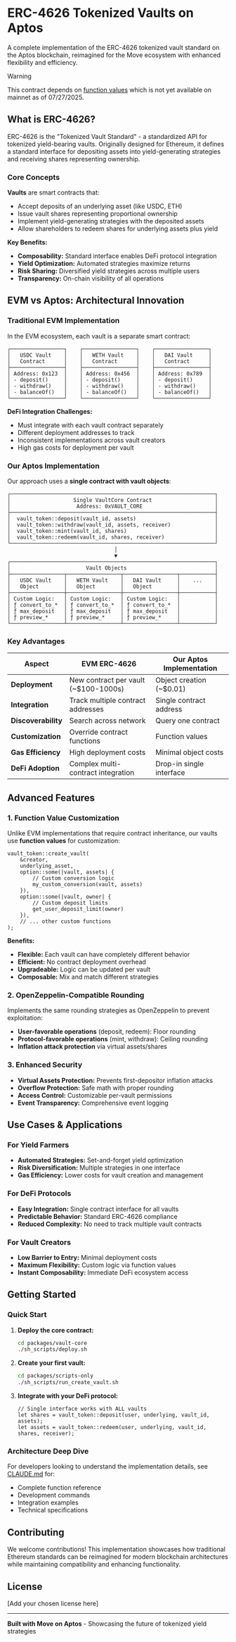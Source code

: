 # ERC-4626 Tokenized Vaults on Aptos

A complete implementation of the ERC-4626 tokenized vault standard on the Aptos blockchain, reimagined for the Move ecosystem with enhanced flexibility and efficiency.

> [!WARNING]
> This contract depends on [function values](https://aptos.dev/build/smart-contracts/book/functions#function-values) which is not yet available on mainnet as of 07/27/2025.

## What is ERC-4626?

ERC-4626 is the "Tokenized Vault Standard" - a standardized API for tokenized yield-bearing vaults. Originally designed for Ethereum, it defines a standard interface for depositing assets into yield-generating strategies and receiving shares representing ownership.

### Core Concepts

**Vaults** are smart contracts that:

- Accept deposits of an underlying asset (like USDC, ETH)
- Issue vault shares representing proportional ownership
- Implement yield-generating strategies with the deposited assets
- Allow shareholders to redeem shares for underlying assets plus yield

**Key Benefits:**

- **Composability:** Standard interface enables DeFi protocol integration
- **Yield Optimization:** Automated strategies maximize returns
- **Risk Sharing:** Diversified yield strategies across multiple users
- **Transparency:** On-chain visibility of all operations

## EVM vs Aptos: Architectural Innovation

### Traditional EVM Implementation

In the EVM ecosystem, each vault is a separate smart contract:

```
┌─────────────────┐    ┌─────────────────┐    ┌─────────────────┐
│   USDC Vault    │    │   WETH Vault    │    │   DAI Vault     │
│   Contract      │    │   Contract      │    │   Contract      │
├─────────────────┤    ├─────────────────┤    ├─────────────────┤
│ Address: 0x123  │    │ Address: 0x456  │    │ Address: 0x789  │
│ - deposit()     │    │ - deposit()     │    │ - deposit()     │
│ - withdraw()    │    │ - withdraw()    │    │ - withdraw()    │
│ - balanceOf()   │    │ - balanceOf()   │    │ - balanceOf()   │
└─────────────────┘    └─────────────────┘    └─────────────────┘
```

**DeFi Integration Challenges:**

- Must integrate with each vault contract separately
- Different deployment addresses to track
- Inconsistent implementations across vault creators
- High gas costs for deployment per vault

### Our Aptos Implementation

Our approach uses a **single contract with vault objects**:

```
┌─────────────────────────────────────────────────────────────────┐
│                    Single VaultCore Contract                    │
│                     Address: 0xVAULT_CORE                       │
├─────────────────────────────────────────────────────────────────┤
│  vault_token::deposit(vault_id, assets)                         │
│  vault_token::withdraw(vault_id, assets, receiver)              │
│  vault_token::mint(vault_id, shares)                            │
│  vault_token::redeem(vault_id, shares, receiver)                │
└─────────────────────────────────────────────────────────────────┘
                                  │
                                  ▼
┌─────────────────────────────────────────────────────────────────┐
│                        Vault Objects                            │
├─────────────────┬─────────────────┬─────────────────┬───────────┤
│   USDC Vault    │   WETH Vault    │   DAI Vault     │    ...    │
│   Object        │   Object        │   Object        │           │
├─────────────────┼─────────────────┼─────────────────┼───────────┤
│ Custom Logic:   │ Custom Logic:   │ Custom Logic:   │           │
│ ƒ convert_to_*  │ ƒ convert_to_*  │ ƒ convert_to_*  │           │
│ ƒ max_deposit   │ ƒ max_deposit   │ ƒ max_deposit   │           │
│ ƒ preview_*     │ ƒ preview_*     │ ƒ preview_*     │           │
└─────────────────┴─────────────────┴─────────────────┴───────────┘
```

### Key Advantages

| Aspect              | EVM ERC-4626                         | Our Aptos Implementation |
| ------------------- | ------------------------------------ | ------------------------ |
| **Deployment**      | New contract per vault (~$100-1000s) | Object creation (~$0.01) |
| **Integration**     | Track multiple contract addresses    | Single contract address  |
| **Discoverability** | Search across network                | Query one contract       |
| **Customization**   | Override contract functions          | Function values          |
| **Gas Efficiency**  | High deployment costs                | Minimal object costs     |
| **DeFi Adoption**   | Complex multi-contract integration   | Drop-in single interface |

## Advanced Features

### 1. Function Value Customization

Unlike EVM implementations that require contract inheritance, our vaults use **function values** for customization:

```move
vault_token::create_vault(
    &creator,
    underlying_asset,
    option::some(|vault, assets| {
        // Custom conversion logic
        my_custom_conversion(vault, assets)
    }),
    option::some(|vault, owner| {
        // Custom deposit limits
        get_user_deposit_limit(owner)
    }),
    // ... other custom functions
);
```

**Benefits:**

- **Flexible:** Each vault can have completely different behavior
- **Efficient:** No contract deployment overhead
- **Upgradeable:** Logic can be updated per vault
- **Composable:** Mix and match different strategies

### 2. OpenZeppelin-Compatible Rounding

Implements the same rounding strategies as OpenZeppelin to prevent exploitation:

- **User-favorable operations** (deposit, redeem): Floor rounding
- **Protocol-favorable operations** (mint, withdraw): Ceiling rounding
- **Inflation attack protection** via virtual assets/shares

### 3. Enhanced Security

- **Virtual Assets Protection:** Prevents first-depositor inflation attacks
- **Overflow Protection:** Safe math with proper rounding
- **Access Control:** Customizable per-vault permissions
- **Event Transparency:** Comprehensive event logging

## Use Cases & Applications

### For Yield Farmers

- **Automated Strategies:** Set-and-forget yield optimization
- **Risk Diversification:** Multiple strategies in one interface
- **Gas Efficiency:** Lower costs for vault creation and management

### For DeFi Protocols

- **Easy Integration:** Single contract interface for all vaults
- **Predictable Behavior:** Standard ERC-4626 compliance
- **Reduced Complexity:** No need to track multiple vault contracts

### For Vault Creators

- **Low Barrier to Entry:** Minimal deployment costs
- **Maximum Flexibility:** Custom logic via function values
- **Instant Composability:** Immediate DeFi ecosystem access

## Getting Started

### Quick Start

1. **Deploy the core contract:**

   ```bash
   cd packages/vault-core
   ./sh_scripts/deploy.sh
   ```

2. **Create your first vault:**

   ```bash
   cd packages/scripts-only
   ./sh_scripts/run_create_vault.sh
   ```

3. **Integrate with your DeFi protocol:**
   ```move
   // Single interface works with ALL vaults
   let shares = vault_token::deposit(user, underlying, vault_id, assets);
   let assets = vault_token::redeem(user, underlying, vault_id, shares, receiver);
   ```

### Architecture Deep Dive

For developers looking to understand the implementation details, see [CLAUDE.md](./CLAUDE.md) for:

- Complete function reference
- Development commands
- Integration examples
- Technical specifications

## Contributing

We welcome contributions! This implementation showcases how traditional Ethereum standards can be reimagined for modern blockchain architectures while maintaining compatibility and enhancing functionality.

## License

[Add your chosen license here]

---

**Built with Move on Aptos** - Showcasing the future of tokenized yield strategies
